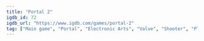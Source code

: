 ```yaml
---
title: "Portal 2"
igdb_id: 72
igdb_url: "https://www.igdb.com/games/portal-2"
tag: ["Main game", "Portal", "Electronic Arts", "Valve", "Shooter", "Platform", "Puzzle", "Adventure", "Single player", "Multiplayer", "Co-operative", "Split screen", "First person", "Action", "Science fiction", "Comedy"]
---
```

